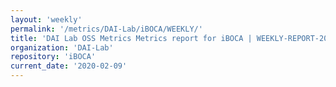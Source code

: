 ```yaml
---
layout: 'weekly'
permalink: '/metrics/DAI-Lab/iBOCA/WEEKLY/'
title: 'DAI Lab OSS Metrics Metrics report for iBOCA | WEEKLY-REPORT-2020-02-09'
organization: 'DAI-Lab'
repository: 'iBOCA'
current_date: '2020-02-09'
---
```

